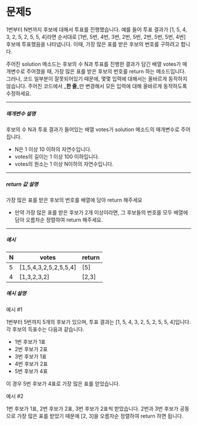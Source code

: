 # 문제5

1번부터 N번까지 후보에 대해서 투표를 진행했습니다. 예를 들어 투표 결과가 [1, 5, 4, 3, 2, 5, 2, 5, 5, 4]라면 순서대로 [1번, 5번, 4번, 3번, 2번, 5번, 2번, 5번, 5번, 4번] 후보에 투표했음을 나타냅니다. 이때, 가장 많은 표를 받은 후보의 번호를 구하려고 합니다.

주어진 solution 메소드는 후보의 수 N과 투표를 진행한 결과가 담긴 배열 votes가 매개변수로 주어졌을 때, 가장 많은 표를 받은 후보의 번호를 return 하는 메소드입니다. 그러나, 코드 일부분이 잘못되어있기 때문에, 몇몇 입력에 대해서는 올바르게 동작하지 않습니다. 주어진 코드에서 _**한 줄**_만 변경해서 모든 입력에 대해 올바르게 동작하도록 수정하세요.

---
##### 매개변수 설명

후보의 수 N과 투표 결과가 들어있는 배열 votes가 solution 메소드의 매개변수로 주어집니다.
* N은 1 이상 10 이하의 자연수입니다.
* votes의 길이는 1 이상 100 이하입니다.
* votes의 원소는 1 이상 N이하의 자연수입니다.

---

##### return 값 설명

가장 많은 표를 받은 후보의 번호를 배열에 담아 return 해주세요
* 만약 가장 많은 표를 받은 후보가 2개 이상이라면, 그 후보들의 번호를 모두 배열에 담아 오름차순 정렬하여 return 해주세요.

---
##### 예시

| N | votes                 | return |
|---|-----------------------|--------|
| 5 | [1,5,4,3,2,5,2,5,5,4] | [5]    |
| 4 | [1,3,2,3,2]           | [2,3]  |

##### 예시 설명

예시 #1

1번부터 5번까지 5개의 후보가 있으며, 투표 결과는 [1, 5, 4, 3, 2, 5, 2, 5, 5, 4]입니다. 각 후보의 득표수는 다음과 같습니다.

* 1번 후보가 1표
* 2번 후보가 2표
* 3번 후보가 1표
* 4번 후보가 2표
* 5번 후보가 4표

이 경우 5번 후보가 4표로 가장 많은 표를 얻었습니다.

예시 #2

1번 후보가 1표, 2번 후보가 2표, 3번 후보가 2표씩 받았습니다. 2번과 3번 후보가 공동으로 가장 많은 표를 받았기 때문에 [2, 3]을 오름차순 정렬하여 return 하면 됩니다.
